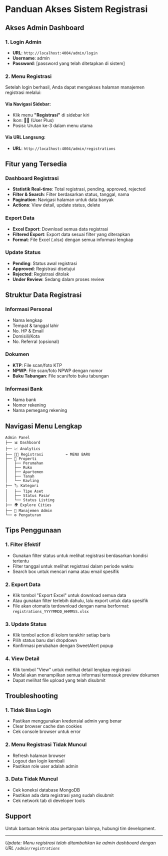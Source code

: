 # Panduan Akses Sistem Registrasi

## Akses Admin Dashboard

### 1. Login Admin
- **URL**: `http://localhost:4004/admin/login`
- **Username**: admin
- **Password**: [password yang telah ditetapkan di sistem]

### 2. Menu Registrasi
Setelah login berhasil, Anda dapat mengakses halaman manajemen registrasi melalui:

#### Via Navigasi Sidebar:
- Klik menu **"Registrasi"** di sidebar kiri
- Ikon: 👤➕ (User Plus)
- Posisi: Urutan ke-3 dalam menu utama

#### Via URL Langsung:
- **URL**: `http://localhost:4004/admin/registrations`

## Fitur yang Tersedia

### Dashboard Registrasi
- **Statistik Real-time**: Total registrasi, pending, approved, rejected
- **Filter & Search**: Filter berdasarkan status, tanggal, nama
- **Pagination**: Navigasi halaman untuk data banyak
- **Actions**: View detail, update status, delete

### Export Data
- **Excel Export**: Download semua data registrasi
- **Filtered Export**: Export data sesuai filter yang diterapkan
- **Format**: File Excel (.xlsx) dengan semua informasi lengkap

### Update Status
- **Pending**: Status awal registrasi
- **Approved**: Registrasi disetujui
- **Rejected**: Registrasi ditolak
- **Under Review**: Sedang dalam proses review

## Struktur Data Registrasi

### Informasi Personal
- Nama lengkap
- Tempat & tanggal lahir
- No. HP & Email
- Domisili/Kota
- No. Referral (opsional)

### Dokumen
- **KTP**: File scan/foto KTP
- **NPWP**: File scan/foto NPWP dengan nomor
- **Buku Tabungan**: File scan/foto buku tabungan

### Informasi Bank
- Nama bank
- Nomor rekening
- Nama pemegang rekening

## Navigasi Menu Lengkap

```
Admin Panel
├── 📊 Dashboard
├── 📈 Analytics  
├── 👤➕ Registrasi          ← MENU BARU
├── 🏢 Properti
│   ├── Perumahan
│   ├── Ruko
│   ├── Apartemen
│   ├── Tanah
│   └── Kavling
├── 🏷️ Kategori
│   ├── Tipe Aset
│   ├── Status Pasar
│   └── Status Listing
├── 🌍 Explore Cities
├── 👥 Manajemen Admin
└── ⚙️ Pengaturan
```

## Tips Penggunaan

### 1. Filter Efektif
- Gunakan filter status untuk melihat registrasi berdasarkan kondisi tertentu
- Filter tanggal untuk melihat registrasi dalam periode waktu
- Search box untuk mencari nama atau email spesifik

### 2. Export Data
- Klik tombol "Export Excel" untuk download semua data
- Atau gunakan filter terlebih dahulu, lalu export untuk data spesifik
- File akan otomatis terdownload dengan nama berformat: `registrations_YYYYMMDD_HHMMSS.xlsx`

### 3. Update Status
- Klik tombol action di kolom terakhir setiap baris
- Pilih status baru dari dropdown
- Konfirmasi perubahan dengan SweetAlert popup

### 4. View Detail
- Klik tombol "View" untuk melihat detail lengkap registrasi
- Modal akan menampilkan semua informasi termasuk preview dokumen
- Dapat melihat file upload yang telah disubmit

## Troubleshooting

### 1. Tidak Bisa Login
- Pastikan menggunakan kredensial admin yang benar
- Clear browser cache dan cookies
- Cek console browser untuk error

### 2. Menu Registrasi Tidak Muncul
- Refresh halaman browser
- Logout dan login kembali
- Pastikan role user adalah admin

### 3. Data Tidak Muncul
- Cek koneksi database MongoDB
- Pastikan ada data registrasi yang sudah disubmit
- Cek network tab di developer tools

## Support
Untuk bantuan teknis atau pertanyaan lainnya, hubungi tim development.

---
*Update: Menu registrasi telah ditambahkan ke admin dashboard dengan URL `/admin/registrations`*
